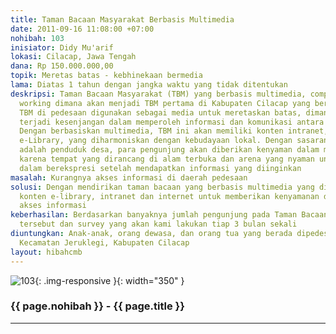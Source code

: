 ```yaml
---
title: Taman Bacaan Masyarakat Berbasis Multimedia
date: 2011-09-16 11:08:00 +07:00
nohibah: 103
inisiator: Didy Mu'arif
lokasi: Cilacap, Jawa Tengah
dana: Rp 150.000.000,00
topik: Meretas batas - kebhinekaan bermedia
lama: Diatas 1 tahun dengan jangka waktu yang tidak ditentukan
deskripsi: Taman Bacaan Masyarakat (TBM) yang berbasis multimedia, computer and internet
  working dimana akan menjadi TBM pertama di Kabupaten Cilacap yang berbasis multimedia.
  TBM di pedesaan digunakan sebagai media untuk meretaskan batas, dimana selama ini
  terjadi kesenjangan dalam memperoleh informasi dan komunikasi antara desa dan kota.
  Dengan berbasiskan multimedia, TBM ini akan memiliki konten intranet, internet dan
  e-Library, yang diharmoniskan dengan kebudayaan lokal. Dengan sasaran pengunjung
  adalah penduduk desa, para pengunjung akan diberikan kenyaman dalam memperoleh informasi,
  karena tempat yang dirancang di alam terbuka dan arena yang nyaman untuk anak-anak
  dalam berekspresi setelah mendapatkan informasi yang diinginkan
masalah: Kurangnya akses informasi di daerah pedesaan
solusi: Dengan mendirikan taman bacaan yang berbasis multimedia yang didukung oleh
  konten e-library, intranet dan internet untuk memberikan kenyamanan dalam mendapatkan
  akses informasi
keberhasilan: Berdasarkan banyaknya jumlah pengunjung pada Taman Bacaan Masyarakat
  tersebut dan survey yang akan kami lakukan tiap 3 bulan sekali
diuntungkan: Anak-anak, orang dewasa, dan orang tua yang berada dipedesaan di wilayah
  Kecamatan Jeruklegi, Kabupaten Cilacap
layout: hibahcmb
---
```


![103](/static/img/hibahcmb/103.png){: .img-responsive }{: width="350" }

### {{ page.nohibah }} - {{ page.title }}

---
